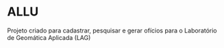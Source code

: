 # ALLU
Projeto criado para cadastrar, pesquisar e gerar ofícios para o Laboratório de Geomática Aplicada (LAG)
